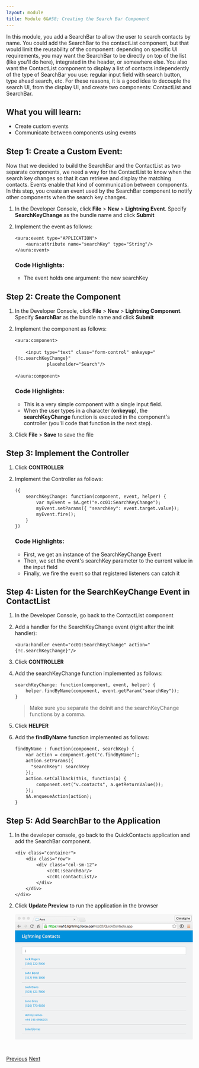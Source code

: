 ```yaml
---
layout: module
title: Module 6&#58; Creating the Search Bar Component
---
```


In this module, you add a SearchBar to allow the user to search contacts by name. You could add the SearchBar to the contactList component, but that would limit the reusability of the component: depending on specific UI requirements, you may want the SearchBar to be directly on top of the list (like you'll do here), integrated in the header, or somewhere else. You also want the ContactList component to display a list of contacts independently of the type of SearchBar you use: regular input field with search button, type ahead search, etc. For these reasons, it is a good idea to decouple the search UI, from the display UI, and create two components: ContactList and SearchBar.

## What you will learn:

- Create custom events
- Communicate between components using events

## Step 1: Create a Custom Event:

Now that we decided to build the SearchBar and the ContactList as two separate components, we need a way for the ContactList to know when the search key changes so that it can retrieve and display the matching contacts. Events enable that kind of communication between components. In this step, you create an event used by the SearchBar component to notify other components when the search key changes.

1. In the Developer Console, click **File** > **New** > **Lightning Event**. Specify **SearchKeyChange** as the bundle name and click **Submit**

1. Implement the event as follows:

    ```
    <aura:event type="APPLICATION">
        <aura:attribute name="searchKey" type="String"/>
    </aura:event>
    ```
    ### Code Highlights:
    - The event holds one argument: the new searchKey


## Step 2: Create the Component

1. In the Developer Console, click **File** > **New** > **Lightning Component**. Specify **SearchBar** as the bundle name and click **Submit**

2. Implement the component as follows:

    ```
    <aura:component>

        <input type="text" class="form-control" onkeyup="{!c.searchKeyChange}"
                placeholder="Search"/>

    </aura:component>
    ```
    ### Code Highlights:
    - This is a very simple component with a single input field.
    - When the user types in a character (**onkeyup**), the **searchKeyChange** function is executed in the component's controller (you'll code that function in the next step).


1. Click **File** > **Save** to save the file


## Step 3: Implement the Controller

1. Click **CONTROLLER**

1. Implement the Controller as follows:

    ```
    ({
        searchKeyChange: function(component, event, helper) {
            var myEvent = $A.get("e.cc01:SearchKeyChange");
            myEvent.setParams({ "searchKey": event.target.value});
            myEvent.fire();
        }
    })
    ```
    ### Code Highlights:
    - First, we get an instance of the SearchKeyChange Event
    - Then, we set the event's searchKey parameter to the current value in the input field
    - Finally, we fire the event so that registered listeners can catch it


## Step 4: Listen for the SearchKeyChange Event in ContactList

1. In the Developer Console, go back to the ContactList component

1. Add a handler for the SearchKeyChange event (right after the init handler):

    ```
    <aura:handler event="cc01:SearchKeyChange" action="{!c.searchKeyChange}"/>
    ```

1. Click **CONTROLLER**

1. Add the searchKeyChange function implemented as follows:

    ```
    searchKeyChange: function(component, event, helper) {
        helper.findByName(component, event.getParam("searchKey"));
    }
    ```

    > Make sure you separate the doInit and the searchKeyChange functions by a comma.

1. Click **HELPER**

1. Add the **findByName** function implemented as follows:

    ```
	findByName : function(component, searchKey) {
        var action = component.get("c.findByName");
        action.setParams({
          "searchKey": searchKey
        });
        action.setCallback(this, function(a) {
        	component.set("v.contacts", a.getReturnValue());
        });
        $A.enqueueAction(action);
	}
    ```

## Step 5: Add SearchBar to the Application

1. In the developer console, go back to the QuickContacts application and add the SearchBar component.

    ```
    <div class="container">
        <div class="row">
            <div class="col-sm-12">
                <cc01:searchBar/>
                <cc01:contactList/>
            </div>
        </div>
    </div>
    ```

1. Click **Update Preview** to run the application in the browser

    ![](images/app-v4.png)

<div class="row" style="margin-top:40px;">
<div class="col-sm-12">
<a href="Creating-the-Application.html" class="btn btn-default"><i class="glyphicon glyphicon-chevron-left"></i> Previous</a>
<a href="Accessing-Data-using-SOQL-and-DML.html" class="btn btn-default pull-right">Next <i class="glyphicon glyphicon-chevron-right"></i></a>
</div>
</div>
